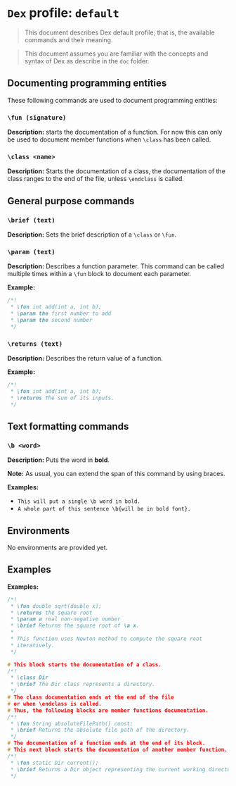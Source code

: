

# `Dex` profile: `default`

> This document describes Dex default profile; that is, the available 
> commands and their meaning.

> This document assumes you are familiar with the concepts and syntax of 
> Dex as describe in the `doc` folder.

## Documenting programming entities

These following commands are used to document programming entities:

### `\fun (signature)`

**Description:** starts the documentation of a function.
For now this can only be used to document member functions 
when `\class` has been called.

### `\class <name>` 

**Description:** Starts the documentation of a class, the documentation of the class
ranges to the end of the file, unless `\endclass` is called.


## General purpose commands

### `\brief (text)`

**Description:** Sets the brief description of a `\class` or `\fun`.


### `\param (text)`

**Description:** Describes a function parameter.
This command can be called multiple times within a `\fun` block 
to document each parameter.

**Example:**
```cpp
/*!
 * \fun int add(int a, int b);
 * \param the first number to add
 * \param the second number
 */
```

### `\returns (text)`

**Description:** Describes the return value of a function.

**Example:**
```cpp
/*!
 * \fun int add(int a, int b);
 * \returns The sum of its inputs.
 */
```

## Text formatting commands

### `\b <word>`

**Description:** Puts the word in **bold**. 

**Note:** As usual, you can extend the span of this command by using braces.

**Examples:** 
- `This will put a single \b word in bold.`
- `A whole part of this sentence \b{will be in bold font}.`



## Environments

No environments are provided yet.

## Examples

**Examples:** 
```cpp
/*!
 * \fun double sqrt(double x);
 * \returns the square root
 * \param a real non-negative number
 * \brief Returns the square root of \a x.
 * 
 * This function uses Newton method to compute the square root 
 * iteratively.
 */
```


```cpp
# This block starts the documentation of a class.
/*!
 * \class Dir
 * \brief The Dir class represents a directory.
 */
# The class documentation ends at the end of the file 
# or when \endclass is called.
# Thus, the following blocks are member functions documentation.
/*!
 * \fun String absoluteFilePath() const;
 * \brief Returns the absolute file path of the directory.
 */
# The documentation of a function ends at the end of its block.
# This next block starts the documentation of another member function.
/*!
 * \fun static Dir current(); 
 * \brief Returns a Dir object representing the current working directory.
 */
```